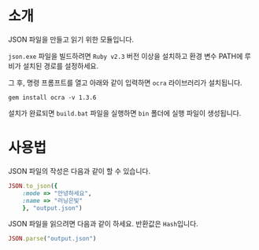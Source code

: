 # 소개
JSON 파일을 만들고 읽기 위한 모듈입니다.

```json.exe``` 파일을 빌드하려면 ```Ruby v2.3``` 버전 이상을 설치하고 환경 변수 PATH에 루비가 설치된 경로를 설정하세요.

그 후, 명령 프롬프트를 열고 아래와 같이 입력하면 ```ocra``` 라이브러리가 설치됩니다.

```
gem install ocra -v 1.3.6
```

설치가 완료되면 ```build.bat``` 파일을 실행하면 ```bin``` 폴더에 실행 파일이 생성됩니다.

# 사용법

JSON 파일의 작성은 다음과 같이 할 수 있습니다.

```ruby
JSON.to_json({
    :mode => "안녕하세요", 
    :name => "러닝은빛"
    }, "output.json")
```

JSON 파일을 읽으려면 다음과 같이 하세요. 반환값은 ```Hash```입니다.

```ruby
JSON.parse("output.json")
```
